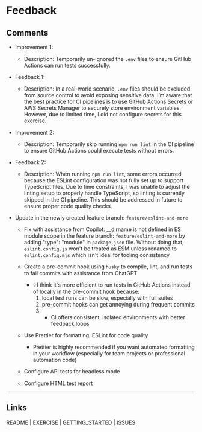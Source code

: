 # Feedback

## Comments

- Improvement 1:
  - Description: Temporarily un-ignored the `.env` files to ensure GitHub Actions can run tests successfully.

- Feedback 1:
  - Description: In a real-world scenario, `.env` files should be excluded from source control to avoid exposing sensitive data. I’m aware that the best practice for CI pipelines is to use GitHub Actions Secrets or AWS Secrets Manager to securely store environment variables. However, due to limited time, I did not configure secrets for this exercise.

- Improvement 2:
  - Description: Temporarily skip running `npm run lint` in the CI pipeline to ensure GitHub Actions could execute tests without errors.

- Feedback 2:
  - Description: When running `npm run lint`, some errors occurred because the ESLint configuration was not fully set up to support TypeScript files. Due to time constraints, I was unable to adjust the linting setup to properly handle TypeScript, so linting is currently skipped in the CI pipeline. This should be addressed in future to ensure proper code quality checks.

- Update in the newly created feature branch: `feature/eslint-and-more`
  - Fix with assistance from Copilot: \_\_dirname is not defined in ES module scope in the feature branch: `feature/eslint-and-more` by adding "type": "module" in `package.json` file. Without doing that, `eslint.config.js` won't be treated as ESM unless renamed to `eslint.config.mjs` which isn't ideal for tooling consistency

  - Create a pre-commit hook using `husky` to compile, lint, and run tests to fail commits with assistance from ChatGPT
    - 💡I think it's more efficient to run tests in GitHub Actions instead of locally in the pre-commit hook because:
      1) local test runs can be slow, especially with full suites
      2) pre-commit hooks can get annoying during frequent commits
      3) - CI offers consistent, isolated environments with better feedback loops

  - Use Prettier for formatting, ESLint for code quality
    - Prettier is highly recommended if you want automated formatting in your workflow (especially for team projects or professional automation code)

  - Configure API tests for headless mode

  - Configure HTML test report


---

## Links

[README](https://github.com/EmeraldCHEN/playwright-ts-automation-exercise/blob/main/README.md) | [EXERCISE](EXERCISE.md) | [GETTING_STARTED](https://github.com/EmeraldCHEN/playwright-ts-automation-exercise/blob/main/wiki/Getting_Started.md) | [ISSUES](https://github.com/EmeraldCHEN/playwright-ts-automation-exercise/blob/main/wiki/Issues.md)
